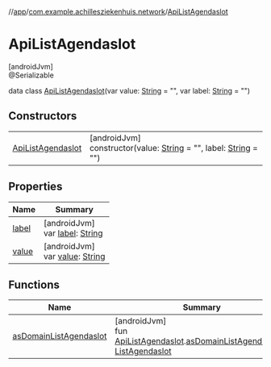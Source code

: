 //[app](../../../index.md)/[com.example.achillesziekenhuis.network](../index.md)/[ApiListAgendaslot](index.md)

# ApiListAgendaslot

[androidJvm]\
@Serializable

data class [ApiListAgendaslot](index.md)(var value: [String](https://kotlinlang.org/api/latest/jvm/stdlib/kotlin/-string/index.html) = &quot;&quot;, var label: [String](https://kotlinlang.org/api/latest/jvm/stdlib/kotlin/-string/index.html) = &quot;&quot;)

## Constructors

| | |
|---|---|
| [ApiListAgendaslot](-api-list-agendaslot.md) | [androidJvm]<br>constructor(value: [String](https://kotlinlang.org/api/latest/jvm/stdlib/kotlin/-string/index.html) = &quot;&quot;, label: [String](https://kotlinlang.org/api/latest/jvm/stdlib/kotlin/-string/index.html) = &quot;&quot;) |

## Properties

| Name | Summary |
|---|---|
| [label](label.md) | [androidJvm]<br>var [label](label.md): [String](https://kotlinlang.org/api/latest/jvm/stdlib/kotlin/-string/index.html) |
| [value](value.md) | [androidJvm]<br>var [value](value.md): [String](https://kotlinlang.org/api/latest/jvm/stdlib/kotlin/-string/index.html) |

## Functions

| Name | Summary |
|---|---|
| [asDomainListAgendaslot](../as-domain-list-agendaslot.md) | [androidJvm]<br>fun [ApiListAgendaslot](index.md).[asDomainListAgendaslot](../as-domain-list-agendaslot.md)(): [ListAgendaslot](../../com.example.achillesziekenhuis.model/-list-agendaslot/index.md) |
